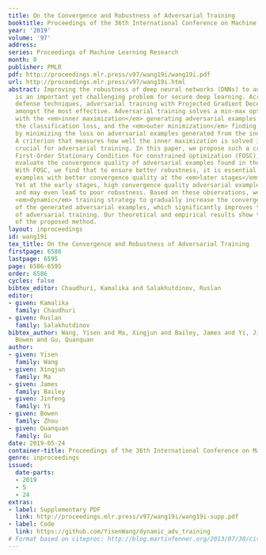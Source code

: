 ```yaml
---
title: On the Convergence and Robustness of Adversarial Training
booktitle: Proceedings of the 36th International Conference on Machine Learning
year: '2019'
volume: '97'
address: 
series: Proceedings of Machine Learning Research
month: 0
publisher: PMLR
pdf: http://proceedings.mlr.press/v97/wang19i/wang19i.pdf
url: http://proceedings.mlr.press/v97/wang19i.html
abstract: Improving the robustness of deep neural networks (DNNs) to adversarial examples
  is an important yet challenging problem for secure deep learning. Across existing
  defense techniques, adversarial training with Projected Gradient Decent (PGD) is
  amongst the most effective. Adversarial training solves a min-max optimization problem,
  with the <em>inner maximization</em> generating adversarial examples by maximizing
  the classification loss, and the <em>outer minimization</em> finding model parameters
  by minimizing the loss on adversarial examples generated from the inner maximization.
  A criterion that measures how well the inner maximization is solved is therefore
  crucial for adversarial training. In this paper, we propose such a criterion, namely
  First-Order Stationary Condition for constrained optimization (FOSC), to quantitatively
  evaluate the convergence quality of adversarial examples found in the inner maximization.
  With FOSC, we find that to ensure better robustness, it is essential to use adversarial
  examples with better convergence quality at the <em>later stages</em> of training.
  Yet at the early stages, high convergence quality adversarial examples are not necessary
  and may even lead to poor robustness. Based on these observations, we propose a
  <em>dynamic</em> training strategy to gradually increase the convergence quality
  of the generated adversarial examples, which significantly improves the robustness
  of adversarial training. Our theoretical and empirical results show the effectiveness
  of the proposed method.
layout: inproceedings
id: wang19i
tex_title: On the Convergence and Robustness of Adversarial Training
firstpage: 6586
lastpage: 6595
page: 6586-6595
order: 6586
cycles: false
bibtex_editor: Chaudhuri, Kamalika and Salakhutdinov, Ruslan
editor:
- given: Kamalika
  family: Chaudhuri
- given: Ruslan
  family: Salakhutdinov
bibtex_author: Wang, Yisen and Ma, Xingjun and Bailey, James and Yi, Jinfeng and Zhou,
  Bowen and Gu, Quanquan
author:
- given: Yisen
  family: Wang
- given: Xingjun
  family: Ma
- given: James
  family: Bailey
- given: Jinfeng
  family: Yi
- given: Bowen
  family: Zhou
- given: Quanquan
  family: Gu
date: 2019-05-24
container-title: Proceedings of the 36th International Conference on Machine Learning
genre: inproceedings
issued:
  date-parts:
  - 2019
  - 5
  - 24
extras:
- label: Supplementary PDF
  link: http://proceedings.mlr.press/v97/wang19i/wang19i-supp.pdf
- label: Code
  link: https://github.com/YisenWang/dynamic_adv_training
# Format based on citeproc: http://blog.martinfenner.org/2013/07/30/citeproc-yaml-for-bibliographies/
---
```

